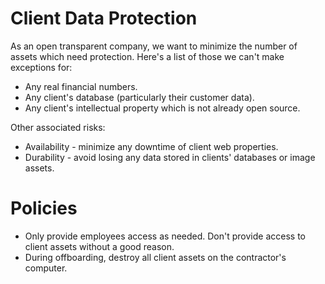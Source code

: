 
# Client Data Protection

As an open transparent company, we want to minimize the number of assets which need protection. Here's a list of those we can't make exceptions for:

  * Any real financial numbers.
  * Any client's database (particularly their customer data).
  * Any client's intellectual property which is not already open source.

Other associated risks:

  * Availability - minimize any downtime of client web properties.
  * Durability - avoid losing any data stored in clients' databases or image assets.

# Policies

  * Only provide employees access as needed. Don't provide access to client assets without a good reason.
  * During offboarding, destroy all client assets on the contractor's computer.

